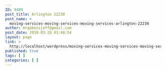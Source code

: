 ```yaml
---
ID: 9409
post_title: Arlington 22230
post_name: >
  moving-services-moving-services-moving-services-arlington-22230
author: mrgabonijeff@gmail.com
post_date: 2018-03-28 01:48:54
layout: page
link: >
  http://localhost/wordpress/moving-services-moving-services-moving-services-arlington-22230/
published: true
tags: [ ]
categories: [ ]
---
```

